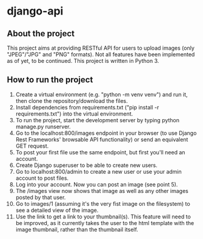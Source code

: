 # django-api

## About the project
This project aims at providing RESTful API for users to upload images (only "JPEG"/"JPG" and "PNG" formats). Not all features have been implemented as of yet, to be continued.
This project is written in Python 3.

## How to run the project
1. Create a virtual environment (e.g. "python -m venv venv") and run it, then clone the repository/download the files.
2. Install dependencies from requirements.txt ("pip install -r requirements.txt") into the virtual environment.
3. To run the project, start the development server by typing python manage.py runserver.
4. Go to the localhost:800/images endpoint in your browser (to use Django Rest Frameworks' browsable API functionality) or send an equivalent GET request.
5. To post your first file use the same endpoint, but first you'll need an account. 
6. Create Django superuser to be able to create new users.
7. Go to localhost:800/admin to create a new user or use your admin account to post files.
8. Log into your account. Now you can post an image (see point 5).
9. The /images view now shows that image as well as any other images posted by that user.
10. Go to images/1 (assuming it's the very fist image on the filesystem) to see a detailed view of the image.
11. Use the link to get a link to your thumbnail(s). This feature will need to be improved, as it currently takes the user to the html template with the image thumbnail, rather than the thumbnail itself.
